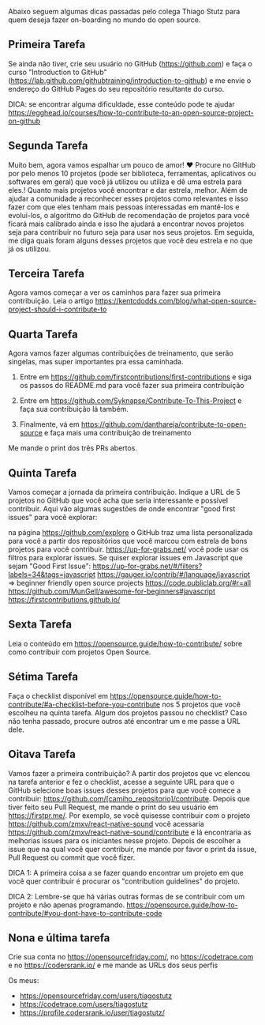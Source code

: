Abaixo seguem algumas dicas passadas pelo colega Thiago Stutz para quem deseja fazer on-boarding no mundo do open source.

## Primeira Tarefa

Se ainda não tiver, crie seu usuário no GitHub (https://github.com) e faça o curso "Introduction to GitHub" (https://lab.github.com/githubtraining/introduction-to-github) e me envie o endereço do GitHub Pages do seu repositório resultante do curso.

DICA: se encontrar alguma dificuldade, esse conteúdo pode te ajudar https://egghead.io/courses/how-to-contribute-to-an-open-source-project-on-github


## Segunda Tarefa 

Muito bem, agora vamos espalhar um pouco de amor! ❤️ Procure no GitHub por pelo menos 10 projetos (pode ser biblioteca, ferramentas, aplicativos ou softwares em geral) que você já utilizou ou utiliza e dê uma estrela para eles.! Quanto mais projetos você encontrar e dar estrela, melhor. Além de ajudar a comunidade a reconhecer esses projetos como relevantes e isso fazer com que eles tenham mais pessoas interessadas em mantê-los e evoluí-los, o algoritmo do GitHub de recomendação de projetos para você ficará mais calibrado ainda e isso lhe ajudará a encontrar novos projetos seja para contribuir no futuro seja para usar nos seus projetos. Em seguida, me diga quais foram alguns desses projetos que você deu estrela e no que já os utilizou.

## Terceira Tarefa 

Agora vamos começar a ver os caminhos para fazer sua primeira contribuição. Leia o artigo https://kentcdodds.com/blog/what-open-source-project-should-i-contribute-to

## Quarta Tarefa 

Agora vamos fazer algumas contribuições de treinamento, que serão singelas, mas super importantes pra essa caminhada. 

1) Entre em
https://github.com/firstcontributions/first-contributions e siga os passos do README.md para você fazer sua primeira contribuição

2) Entre em https://github.com/Syknapse/Contribute-To-This-Project e faça sua contribuição lá também.

3) Finalmente, vá em https://github.com/danthareja/contribute-to-open-source e faça mais uma contribuição de treinamento

Me mande o print dos três PRs abertos.


## Quinta Tarefa 

Vamos começar a jornada da primeira contribuição. Indique a URL de 5 projetos no GitHub que você acha que seria interessante e possível contribuir. Aqui vão algumas sugestões de onde encontrar "good first issues" para você explorar:

na página https://github.com/explore o GitHub traz uma lista personalizada para você a partir dos repositórios que você marcou com estrela de bons projetos para você contribuir.
https://up-for-grabs.net/ você pode usar os filtros para explorar issues. Se quiser explorar issues em Javascript que sejam "Good First Issue": https://up-for-grabs.net/#/filters?labels=34&tags=javascript
https://gauger.io/contrib/#/language/javascript => beginner friendly open source projects
https://code.publiclab.org/#r=all
https://github.com/MunGell/awesome-for-beginners#javascript
https://firstcontributions.github.io/

## Sexta Tarefa 

Leia o conteúdo em https://opensource.guide/how-to-contribute/ sobre como contribuir com projetos Open Source.

## Sétima Tarefa 

Faça o checklist disponível em https://opensource.guide/how-to-contribute/#a-checklist-before-you-contribute nos 5 projetos que você escolheu na quinta tarefa. Algum dos projetos passou no checklist? Caso não tenha passado, procure outros até encontrar um e me passe a URL dele.


## Oitava Tarefa 

Vamos fazer a primeira contribuição? A partir dos projetos que vc elencou na tarefa anterior e fez o checklist, acesse a seguinte URL para que o GitHub selecione boas issues desses projetos para que você comece a contribuir: https://github.com/[camiho_repositorio]/contribute. Depois que tiver feito seu Pull Request, me mande o print do seu usuário em https://firstpr.me/.
Por exemplo, se você quisesse contribuir com o projeto https://github.com/zmxv/react-native-sound você acessaria https://github.com/zmxv/react-native-sound/contribute e lá encontraria as melhorias issues para os iniciantes nesse projeto.
Depois de escolher a issue que na qual você quer contribuir, me mande por favor o print da issue, Pull Request ou commit que você fizer.

DICA 1: A primeira coisa a se fazer quando encontrar um projeto em que você quer contribuir é procurar os "contribution guidelines" do projeto.

DICA 2: Lembre-se que há várias outras formas de se contribuir com um projeto e não apenas programando. https://opensource.guide/how-to-contribute/#you-dont-have-to-contribute-code

## Nona e última tarefa
 
Crie sua conta no https://opensourcefriday.com/, no https://codetrace.com e no https://codersrank.io/ e me mande as URLs dos seus perfis
 
Os meus:
- https://opensourcefriday.com/users/tiagostutz
- https://codetrace.com/users/tiagostutz
- https://profile.codersrank.io/user/tiagostutz/
